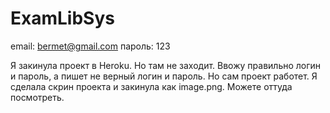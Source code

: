 # ExamLibSys

email: bermet@gmail.com
пароль: 123

Я закинула проект в Heroku. Но там не заходит. 
Ввожу правильно логин и пароль, а пишет не верный логин 
и пароль.
Но сам проект работет. Я сделала скрин проекта и
 закинула как image.png. Можете оттуда посмотреть.
